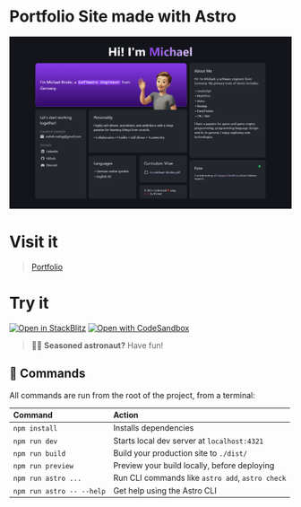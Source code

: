 # Portfolio Site made with Astro
![](readme/screenshot-01.png)

# Visit it
> [Portfolio](https://rednibcoding.github.io/Portfolio/)

# Try it

[![Open in StackBlitz](https://developer.stackblitz.com/img/open_in_stackblitz.svg)](https://stackblitz.com/github/RednibCoding/Portfolio)
[![Open with CodeSandbox](https://assets.codesandbox.io/github/button-edit-lime.svg)](https://codesandbox.io/p/sandbox/github/RednibCoding/Portfolio)

> 🧑‍🚀 **Seasoned astronaut?** Have fun!

## 🧞 Commands

All commands are run from the root of the project, from a terminal:

| Command                   | Action                                           |
| :------------------------ | :----------------------------------------------- |
| `npm install`             | Installs dependencies                            |
| `npm run dev`             | Starts local dev server at `localhost:4321`      |
| `npm run build`           | Build your production site to `./dist/`          |
| `npm run preview`         | Preview your build locally, before deploying     |
| `npm run astro ...`       | Run CLI commands like `astro add`, `astro check` |
| `npm run astro -- --help` | Get help using the Astro CLI                     |
